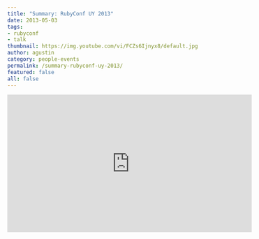 ```yaml
---
title: "Summary: RubyConf UY 2013"
date: 2013-05-03
tags:
- rubyconf
- talk
thumbnail: https://img.youtube.com/vi/FCZs6Ijnyx8/default.jpg
author: agustin
category: people-events
permalink: /summary-rubyconf-uy-2013/
featured: false
all: false
---
```


<div style={{ textAlign: 'center' }}>
  <iframe allowfullscreen="" frameborder="0" height="315" src="https://www.youtube.com/embed/FCZs6Ijnyx8" width="560"></iframe>
</div>
